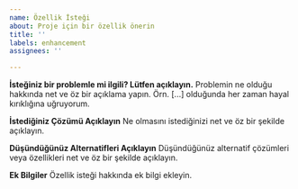 ```yaml
---
name: Özellik İsteği
about: Proje için bir özellik önerin
title: ''
labels: enhancement
assignees: ''

---
```


**İsteğiniz bir problemle mi ilgili? Lütfen açıklayın.**
Problemin ne olduğu hakkında net ve öz bir açıklama yapın. Örn. [...] olduğunda her zaman hayal kırıklığına uğruyorum.

**İstediğiniz Çözümü Açıklayın**
Ne olmasını istediğinizi net ve öz bir şekilde açıklayın.

**Düşündüğünüz Alternatifleri Açıklayın**
Düşündüğünüz alternatif çözümleri veya özellikleri net ve öz bir şekilde açıklayın.

**Ek Bilgiler**
Özellik isteği hakkında ek bilgi ekleyin.